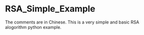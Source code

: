 # RSA_Simple_Example
The comments are in Chinese. This is a very simple and basic RSA alogorithm python example.
